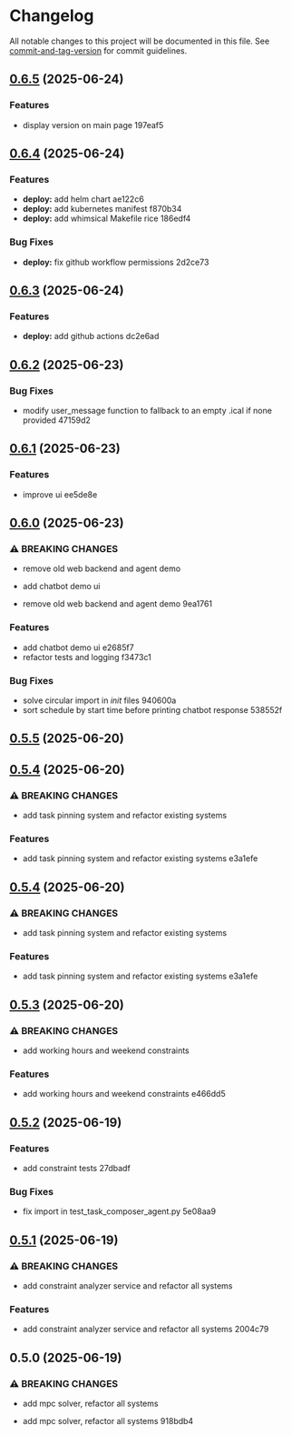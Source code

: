 # Changelog

All notable changes to this project will be documented in this file. See [commit-and-tag-version](https://github.com/absolute-version/commit-and-tag-version) for commit guidelines.

## [0.6.5](///compare/v0.6.4...v0.6.5) (2025-06-24)


### Features

* display version on main page 197eaf5

## [0.6.4](///compare/v0.6.3...v0.6.4) (2025-06-24)


### Features

* **deploy:** add helm chart ae122c6
* **deploy:** add kubernetes manifest f870b34
* **deploy:** add whimsical Makefile rice 186edf4


### Bug Fixes

* **deploy:** fix github workflow permissions 2d2ce73

## [0.6.3](///compare/v0.6.2...v0.6.3) (2025-06-24)


### Features

* **deploy:** add github actions dc2e6ad

## [0.6.2](///compare/v0.6.1...v0.6.2) (2025-06-23)


### Bug Fixes

* modify user_message function to fallback to an empty .ical if none provided 47159d2

## [0.6.1](///compare/v0.6.0...v0.6.1) (2025-06-23)


### Features

* improve ui ee5de8e

## [0.6.0](///compare/v0.5.5...v0.6.0) (2025-06-23)


### ⚠ BREAKING CHANGES

* remove old web backend and agent demo
* add chatbot demo ui

* remove old web backend and agent demo 9ea1761


### Features

* add chatbot demo ui e2685f7
* refactor tests and logging f3473c1


### Bug Fixes

* solve circular import in _init_ files 940600a
* sort schedule by start time before printing chatbot response 538552f

## [0.5.5](///compare/v0.5.4...v0.5.5) (2025-06-20)

## [0.5.4](///compare/v0.5.3...v0.5.4) (2025-06-20)


### ⚠ BREAKING CHANGES

* add task pinning system and refactor existing systems

### Features

* add task pinning system and refactor existing systems e3a1efe

## [0.5.4](///compare/v0.5.3...v0.5.4) (2025-06-20)


### ⚠ BREAKING CHANGES

* add task pinning system and refactor existing systems

### Features

* add task pinning system and refactor existing systems e3a1efe

## [0.5.3](///compare/v0.5.2...v0.5.3) (2025-06-20)


### ⚠ BREAKING CHANGES

* add working hours and weekend constraints

### Features

* add working hours and weekend constraints e466dd5

## [0.5.2](///compare/v0.5.1...v0.5.2) (2025-06-19)


### Features

* add constraint tests 27dbadf


### Bug Fixes

* fix import in test_task_composer_agent.py 5e08aa9

## [0.5.1](///compare/v0.5.0...v0.5.1) (2025-06-19)


### ⚠ BREAKING CHANGES

* add constraint analyzer service and refactor all systems

### Features

* add constraint analyzer service and refactor all systems 2004c79

## 0.5.0 (2025-06-19)


### ⚠ BREAKING CHANGES

* add mpc solver, refactor all systems

* add mpc solver, refactor all systems 918bdb4
